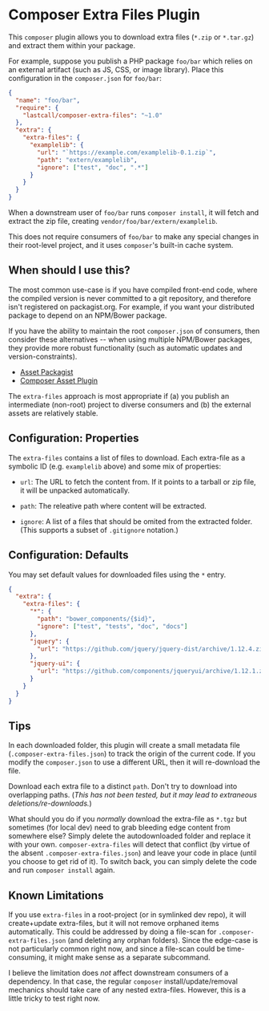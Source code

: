Composer Extra Files Plugin
===========================

This `composer` plugin allows you to download extra files (`*.zip` or `*.tar.gz`) and extract them within your package.

For example, suppose you publish a PHP package `foo/bar` which relies on an external artifact (such as JS, CSS, or image library). Place this configuration in the `composer.json` for `foo/bar`:

```json
{
  "name": "foo/bar",
  "require": {
    "lastcall/composer-extra-files": "~1.0"
  },
  "extra": {
    "extra-files": {
      "examplelib": {
        "url": "`https://example.com/examplelib-0.1.zip`",
        "path": "extern/examplelib",
        "ignore": ["test", "doc", ".*"]
      }
    }
  }
}
```

When a downstream user of `foo/bar` runs `composer install`, it will fetch and extract the zip file, creating `vendor/foo/bar/extern/examplelib`. 

This does not require consumers of `foo/bar` to make any special changes in their root-level project, and it uses `composer`'s built-in cache system.

## When should I use this?

The most common use-case is if you have compiled front-end code, where the compiled version is never committed to a git repository, and therefore isn't registered on packagist.org.  For example, if you want your distributed package to depend on an NPM/Bower package.

If you have the ability to maintain the root `composer.json` of consumers, then consider these alternatives -- when using multiple NPM/Bower packages, they provide more robust functionality (such as automatic updates and version-constraints).

* [Asset Packagist](https://asset-packagist.org/)
* [Composer Asset Plugin](https://github.com/fxpio/composer-asset-plugin)

The `extra-files` approach is most appropriate if (a) you publish an intermediate (non-root) project to diverse consumers and (b) the external assets are relatively stable.

## Configuration: Properties

The `extra-files` contains a list of files to download. Each extra-file as a symbolic ID (e.g. `examplelib` above) and some mix of properties:

* `url`: The URL to fetch the content from.  If it points to a tarball or zip file, it will be unpacked automatically.

* `path`: The releative path where content will be extracted.

* `ignore`: A list of a files that should be omited from the extracted folder. (This supports a subset of `.gitignore` notation.)

## Configuration: Defaults

You may set default values for downloaded files using the `*` entry.

```json
{
  "extra": {
    "extra-files": {
      "*": {
        "path": "bower_components/{$id}",
        "ignore": ["test", "tests", "doc", "docs"]
      },
      "jquery": {
        "url": "https://github.com/jquery/jquery-dist/archive/1.12.4.zip"
      },
      "jquery-ui": {
        "url": "https://github.com/components/jqueryui/archive/1.12.1.zip"
      }
    }
  }
}
```

## Tips

In each downloaded folder, this plugin will create a small metadata file (`.composer-extra-files.json`) to track the origin of the current code. If you modify the `composer.json` to use a different URL, then it will re-download the file.

Download each extra file to a distinct `path`. Don't try to download into overlapping paths. (*This has not been tested, but it may lead to extraneous deletions/re-downloads.*)

What should you do if you *normally* download the extra-file as `*.tgz` but sometimes (for local dev) need to grab bleeding edge content from somewhere else?  Simply delete the autodownloaded folder and replace it with your own.  `composer-extra-files` will detect that conflict (by virtue of the absent `.composer-extra-files.json`) and leave your code in place (until you choose to get rid of it). To switch back, you can simply delete the code and run `composer install` again.

## Known Limitations

If you use `extra-files` in a root-project (or in symlinked dev repo), it will create+update extra-files, but it will not remove orphaned items automatically.  This could be addressed by doing a file-scan for `.composer-extra-files.json` (and deleting any orphan folders).  Since the edge-case is not particularly common right now, and since a file-scan could be time-consuming, it might make sense as a separate subcommand.

I believe the limitation does *not* affect downstream consumers of a dependency. In that case, the regular `composer` install/update/removal mechanics should take care of any nested extra-files. However, this is a little tricky to test right now.

